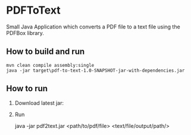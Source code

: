 # PDFToText
Small Java Application which converts a PDF file to a text file using the PDFBox library.

## How to build and run

    mvn clean compile assembly:single
    java -jar target\pdf-to-text-1.0-SNAPSHOT-jar-with-dependencies.jar
    
## How to run

1. Download latest jar: 
1. Run

    java -jar  pdf2text.jar <path/to/pdf/file> <text/file/output/path/>

    
